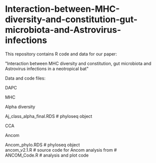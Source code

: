 # Interaction-between-MHC-diversity-and-constitution-gut-microbiota-and-Astrovirus-infections
This repository contains R code and data for our paper: 

"Interaction between MHC diversity and constitution, gut microbiota and Astrovirus infections in a neotropical bat"



Data and code files:

DAPC 


MHC


Alpha diversity

Aj_class_alpha_final.RDS # phyloseq object <br>


CCA


Ancom

Ancom_phylo.RDS # phyloseq object <br>
ancom_v2.1.R    # source code for Ancom analysis from # <br>
ANCOM_Code.R    # analysis and plot code <br>
